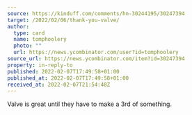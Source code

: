 ```yaml
---
source: https://kinduff.com/comments/hn-30244195/30247394
target: /2022/02/06/thank-you-valve/
author:
  type: card
  name: tomphoolery
  photo: ""
  url: https://news.ycombinator.com/user?id=tomphoolery
source_url: https://news.ycombinator.com/item?id=30247394
property: in-reply-to
published: 2022-02-07T17:49:58+01:00
published_at: 2022-02-07T17:49:58+01:00
received_at: 2022-02-07T21:54:48Z
---
```


Valve is great until they have to make a 3rd of something.